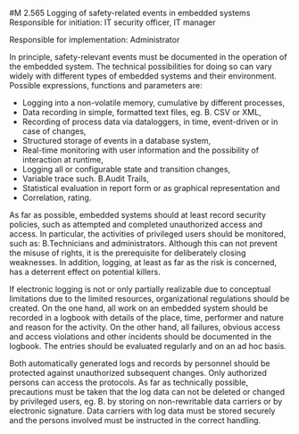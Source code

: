 #M 2.565 Logging of safety-related events in embedded systems
Responsible for initiation: IT security officer, IT manager

Responsible for implementation: Administrator

In principle, safety-relevant events must be documented in the operation of the embedded system. The technical possibilities for doing so can vary widely with different types of embedded systems and their environment. Possible expressions, functions and parameters are:

* Logging into a non-volatile memory, cumulative by different processes,
* Data recording in simple, formatted text files, eg. B. CSV or XML,
* Recording of process data via dataloggers, in time, event-driven or in case of changes,
* Structured storage of events in a database system,
* Real-time monitoring with user information and the possibility of interaction at runtime,
* Logging all or configurable state and transition changes,
* Variable trace such. B.Audit Trails,
* Statistical evaluation in report form or as graphical representation and
* Correlation, rating.


As far as possible, embedded systems should at least record security policies, such as attempted and completed unauthorized access and access. In particular, the activities of privileged users should be monitored, such as: B.Technicians and administrators. Although this can not prevent the misuse of rights, it is the prerequisite for deliberately closing weaknesses. In addition, logging, at least as far as the risk is concerned, has a deterrent effect on potential killers.

If electronic logging is not or only partially realizable due to conceptual limitations due to the limited resources, organizational regulations should be created. On the one hand, all work on an embedded system should be recorded in a logbook with details of the place, time, performer and nature and reason for the activity. On the other hand, all failures, obvious access and access violations and other incidents should be documented in the logbook. The entries should be evaluated regularly and on an ad hoc basis.

Both automatically generated logs and records by personnel should be protected against unauthorized subsequent changes. Only authorized persons can access the protocols. As far as technically possible, precautions must be taken that the log data can not be deleted or changed by privileged users, eg. B. by storing on non-rewritable data carriers or by electronic signature. Data carriers with log data must be stored securely and the persons involved must be instructed in the correct handling.



